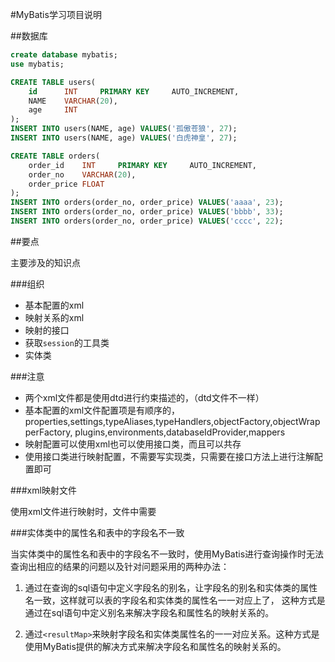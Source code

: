 #MyBatis学习项目说明

##数据库

```sql
create database mybatis;
use mybatis;

CREATE TABLE users(
    id      INT     PRIMARY KEY     AUTO_INCREMENT,
    NAME    VARCHAR(20),
    age     INT
);
INSERT INTO users(NAME, age) VALUES('孤傲苍狼', 27);
INSERT INTO users(NAME, age) VALUES('白虎神皇', 27);

CREATE TABLE orders(
    order_id    INT     PRIMARY KEY     AUTO_INCREMENT,
    order_no    VARCHAR(20), 
    order_price FLOAT
);
INSERT INTO orders(order_no, order_price) VALUES('aaaa', 23);
INSERT INTO orders(order_no, order_price) VALUES('bbbb', 33);
INSERT INTO orders(order_no, order_price) VALUES('cccc', 22);
```

##要点

主要涉及的知识点

###组织

- 基本配置的xml
- 映射关系的xml
- 映射的接口
- 获取`session`的工具类
- 实体类

###注意

- 两个xml文件都是使用dtd进行约束描述的，（dtd文件不一样）
- 基本配置的xml文件配置项是有顺序的，properties,settings,typeAliases,typeHandlers,objectFactory,objectWrapperFactory,
    plugins,environments,databaseIdProvider,mappers
- 映射配置可以使用xml也可以使用接口类，而且可以共存
- 使用接口类进行映射配置，不需要写实现类，只需要在接口方法上进行注解配置即可

###xml映射文件

使用xml文件进行映射时，文件中需要

###实体类中的属性名和表中的字段名不一致

当实体类中的属性名和表中的字段名不一致时，使用MyBatis进行查询操作时无法查询出相应的结果的问题以及针对问题采用的两种办法：

1. 通过在查询的sql语句中定义字段名的别名，让字段名的别名和实体类的属性名一致，这样就可以表的字段名和实体类的属性名一一对应上了，
    这种方式是通过在sql语句中定义别名来解决字段名和属性名的映射关系的。

2. 通过`<resultMap>`来映射字段名和实体类属性名的一一对应关系。这种方式是使用MyBatis提供的解决方式来解决字段名和属性名的映射关系的。

